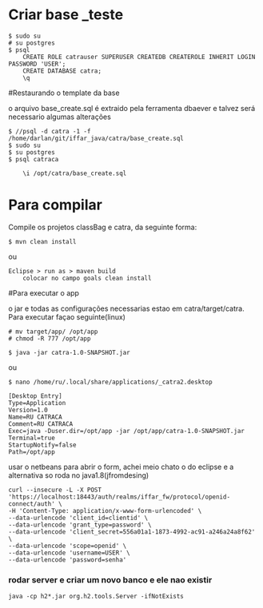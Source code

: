 # Criar base _teste
	$ sudo su
	# su postgres
	$ psql
		CREATE ROLE catrauser SUPERUSER CREATEDB CREATEROLE INHERIT LOGIN PASSWORD 'USER';
		CREATE DATABASE catra;
		\q

#Restaurando o template da base

o arquivo base_create.sql é extraido pela ferramenta dbaever e talvez será necessario algumas alterações

	$ //psql -d catra -1 -f /home/darlan/git/iffar_java/catra/base_create.sql
	$ sudo su
	$ su postgres
	$ psql catraca
	
		\i /opt/catra/base_create.sql
	
	


# 	Para compilar

Compile os projetos classBag e catra, da seguinte forma:

	$ mvn clean install

ou

	Eclipse > run as > maven build
		colocar no campo goals clean install
	

#Para executar o app

o jar e todas as configurações necessarias estao em catra/target/catra. Para executar façao seguinte(linux)

	# mv target/app/ /opt/app
	# chmod -R 777 /opt/app

	$ java -jar catra-1.0-SNAPSHOT.jar 
	
ou

	$ nano /home/ru/.local/share/applications/_catra2.desktop 
	
	[Desktop Entry]
	Type=Application
	Version=1.0
	Name=RU CATRACA
	Comment=RU CATRACA
	Exec=java -Duser.dir=/opt/app -jar /opt/app/catra-1.0-SNAPSHOT.jar
	Terminal=true
	StartupNotify=false
	Path=/opt/app
		
		
usar o netbeans para abrir o form, achei meio chato o do eclipse e a alternativa so roda no java1.8(jfromdesing)

    curl --insecure -L -X POST 'https://localhost:18443/auth/realms/iffar_fw/protocol/openid-connect/auth' \
	-H 'Content-Type: application/x-www-form-urlencoded' \
	--data-urlencode 'client_id=clientid' \
	--data-urlencode 'grant_type=password' \
	--data-urlencode 'client_secret=556a01a1-1873-4992-ac91-a246a24a8f62' \
	--data-urlencode 'scope=openid' \
	--data-urlencode 'username=USER' \
	--data-urlencode 'password=senha'

### rodar server e criar um novo banco e ele nao existir

	java -cp h2*.jar org.h2.tools.Server -ifNotExists


	
